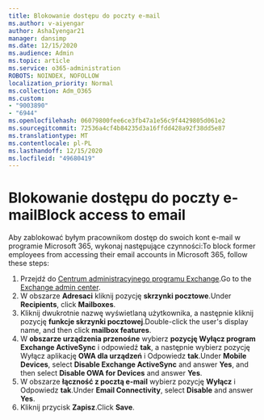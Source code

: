 ```yaml
---
title: Blokowanie dostępu do poczty e-mail
ms.author: v-aiyengar
author: AshaIyengar21
manager: dansimp
ms.date: 12/15/2020
ms.audience: Admin
ms.topic: article
ms.service: o365-administration
ROBOTS: NOINDEX, NOFOLLOW
localization_priority: Normal
ms.collection: Adm_O365
ms.custom:
- "9003890"
- "6944"
ms.openlocfilehash: 06079800fee6ce3fb47a1e56c9f4429805d061e2
ms.sourcegitcommit: 72536a4cf4b84235d3a16ffdd428a92f38dd5e87
ms.translationtype: MT
ms.contentlocale: pl-PL
ms.lasthandoff: 12/15/2020
ms.locfileid: "49680419"
---
```

# <a name="block-access-to-email"></a><span data-ttu-id="e614c-102">Blokowanie dostępu do poczty e-mail</span><span class="sxs-lookup"><span data-stu-id="e614c-102">Block access to email</span></span>

<span data-ttu-id="e614c-103">Aby zablokować byłym pracownikom dostęp do swoich kont e-mail w programie Microsoft 365, wykonaj następujące czynności:</span><span class="sxs-lookup"><span data-stu-id="e614c-103">To block former employees from accessing their email accounts in Microsoft 365, follow these steps:</span></span>

1. <span data-ttu-id="e614c-104">Przejdź do [Centrum administracyjnego programu Exchange](https://go.microsoft.com/fwlink/?linkid=2138629).</span><span class="sxs-lookup"><span data-stu-id="e614c-104">Go to the [Exchange admin center](https://go.microsoft.com/fwlink/?linkid=2138629).</span></span>
1. <span data-ttu-id="e614c-105">W obszarze **Adresaci** kliknij pozycję **skrzynki pocztowe**.</span><span class="sxs-lookup"><span data-stu-id="e614c-105">Under **Recipients**, click **Mailboxes**.</span></span>
1. <span data-ttu-id="e614c-106">Kliknij dwukrotnie nazwę wyświetlaną użytkownika, a następnie kliknij pozycję **funkcje skrzynki pocztowej**.</span><span class="sxs-lookup"><span data-stu-id="e614c-106">Double-click the user's display name, and then click **mailbox features**.</span></span>
1. <span data-ttu-id="e614c-107">W **obszarze urządzenia przenośne** wybierz **pozycję Wyłącz program Exchange ActiveSync** i odpowiedź **tak**, a następnie wybierz pozycję Wyłącz aplikację **OWA dla urządzeń** i Odpowiedz **tak**.</span><span class="sxs-lookup"><span data-stu-id="e614c-107">Under **Mobile Devices**, select **Disable Exchange ActiveSync** and answer **Yes**, and then select **Disable OWA for Devices** and answer **Yes**.</span></span>
1. <span data-ttu-id="e614c-108">W obszarze **łączność z pocztą e-mail** wybierz pozycję **Wyłącz** i Odpowiedz **tak**.</span><span class="sxs-lookup"><span data-stu-id="e614c-108">Under **Email Connectivity**, select **Disable** and answer **Yes**.</span></span>
1. <span data-ttu-id="e614c-109">Kliknij przycisk **Zapisz**.</span><span class="sxs-lookup"><span data-stu-id="e614c-109">Click **Save**.</span></span>
